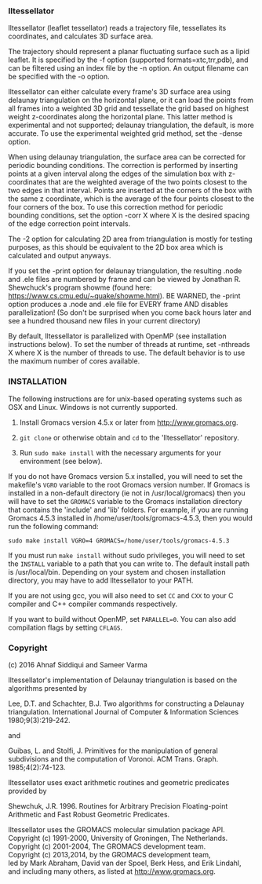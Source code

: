 ### lltessellator

lltessellator (leaflet tessellator) reads a trajectory file, tessellates its coordinates,
and calculates 3D surface area. 

The trajectory should represent a planar fluctuating surface such as a lipid leaflet.
It is specified by the -f option (supported formats=xtc,trr,pdb), and can be filtered using an index file
by the -n option. An output filename can be specified with the -o option. 

lltessellator can either calculate every frame's 3D surface area using delaunay triangulation on the horizontal plane,
or it can load the points from all frames into a weighted 3D grid and tessellate the grid
based on highest weight z-coordinates along the horizontal plane.
This latter method is experimental and not supported; delaunay triangulation, the default, is more accurate.
To use the experimental weighted grid method, set the -dense option. 

When using delaunay triangulation, the surface area can be corrected for periodic bounding conditions.
The correction is performed by inserting points at a given interval along the edges of the simulation box
with z-coordinates that are the weighted average of the two points closest to the two edges in that interval.
Points are inserted at the corners of the box with the same z coordinate, which is the average of the four points
closest to the four corners of the box.
To use this correction method for periodic bounding conditions, set the option -corr X
where X is the desired spacing of the edge correction point intervals. 

The -2 option for calculating 2D area from triangulation is mostly for testing purposes,
as this should be equivalent to the 2D box area which is calculated and output anyways. 

If you set the -print option for delaunay triangulation, the resulting .node and .ele files are numbered by frame 
and can be viewed by Jonathan R. Shewchuck's program showme (found here: https://www.cs.cmu.edu/~quake/showme.html).
BE WARNED, the -print option produces a .node and .ele file for EVERY frame AND disables parallelization!
(So don't be surprised when you come back hours later and see a hundred thousand new files in your current directory)

By default, lltessellator is parallelized with OpenMP (see installation instructions below).
To set the number of threads at runtime, set -nthreads X where X is the number of threads to use. The default behavior is to use the maximum number of cores available.

### INSTALLATION

The following instructions are for unix-based operating systems such as OSX and Linux.
Windows is not currently supported.

1. Install Gromacs version 4.5.x or later from http://www.gromacs.org.

2. `git clone` or otherwise obtain and `cd` to the 'lltessellator' repository.

3. Run `sudo make install` with the necessary arguments for your environment (see below).

If you do not have Gromacs version 5.x installed, you will need to set the makefile's `VGRO`
variable to the root Gromacs version number.
If Gromacs is installed in a non-default directory (ie not in /usr/local/gromacs)
then you will have to set the `GROMACS` variable to the Gromacs installation directory
that contains the 'include' and 'lib' folders.
For example, if you are running Gromacs 4.5.3 installed in /home/user/tools/gromacs-4.5.3,
then you would run the following command:

`sudo make install VGRO=4 GROMACS=/home/user/tools/gromacs-4.5.3`

If you must run `make install` without sudo privileges, you will need to set the `INSTALL`
variable to a path that you can write to. 
The default install path is /usr/local/bin. Depending on your system and chosen installation directory,
you may have to add lltessellator to your PATH. 

If you are not using gcc, you will also need to set `CC` and `CXX`
to your C compiler and C++ compiler commands respectively.

If you want to build without OpenMP, set `PARALLEL=0`. You can also add compilation flags by setting `CFLAGS`.

### Copyright 
(c) 2016 Ahnaf Siddiqui and Sameer Varma 

lltessellator's implementation of Delaunay triangulation is based on the algorithms presented by 

Lee, D.T. and Schachter, B.J. Two algorithms for constructing a Delaunay triangulation.
International Journal of Computer & Information Sciences 1980;9(3):219-242. 

and 

Guibas, L. and Stolfi, J. Primitives for the manipulation of general subdivisions and the computation of Voronoi.
ACM Trans. Graph. 1985;4(2):74-123. 

lltessellator uses exact arithmetic routines and geometric predicates provided by 

Shewchuk, J.R. 1996. Routines for Arbitrary Precision Floating-point Arithmetic and Fast Robust Geometric Predicates.

lltessellator uses the GROMACS molecular simulation package API.  
Copyright (c) 1991-2000, University of Groningen, The Netherlands.  
Copyright (c) 2001-2004, The GROMACS development team.  
Copyright (c) 2013,2014, by the GROMACS development team,  
led by Mark Abraham, David van der Spoel, Berk Hess, and Erik Lindahl,  
and including many others, as listed at http://www.gromacs.org.